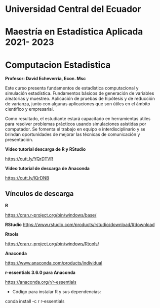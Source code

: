# Universidad Central del Ecuador

# Maestría en Estadística Aplicada 2021- 2023

# Computacion Estadistica

**Profesor: David Echeverría, Econ. Msc**

Este curso presenta fundamentos de estadística computacional y simulación estadística. Fundamentos básicos de generación de variables aleatorias y muestreo. Aplicación de pruebas de hipótesis y de reducción de varianza, junto con algunas aplicaciones que son útiles en el ámbito científico y empresarial.

Como resultado, el estudiante estará capacitado en herramientas útiles para resolver problemas prácticos usando simulaciones asistidas por computador. Se fomenta el trabajo en equipo e interdisciplinario y se brindan oportunidades de mejorar las técnicas de comunicación y presentación.

**Video tutorial descarga de R y RStudio**

https://cutt.ly/YQrDTVR

**Video tutorial de descarga de Anaconda**

https://cutt.ly/IQrDNB

## Vínculos de descarga

**R**

https://cran.r-project.org/bin/windows/base/

**RStudio**
https://www.rstudio.com/products/rstudio/download/#download


**Rtools**

https://cran.r-project.org/bin/windows/Rtools/


**Anaconda**

https://www.anaconda.com/products/individual

**r-essentials 3.6.0 para Anaconda**

https://anaconda.org/r/r-essentials

- Código para instalar R y sus dependencias:

conda install -c r r-essentials



 

